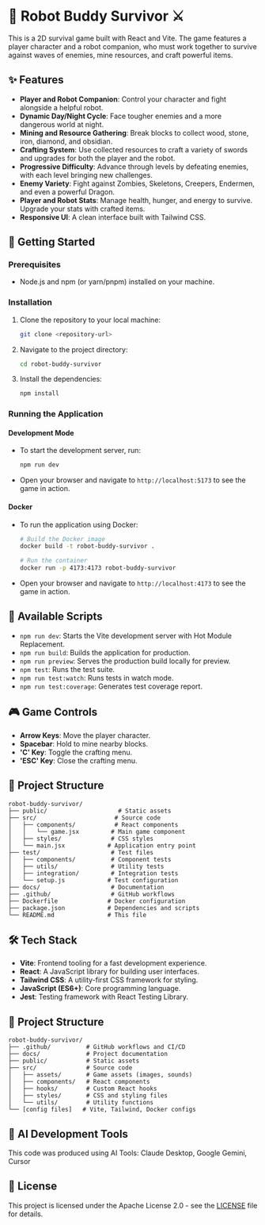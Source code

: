 # 🤖 Robot Buddy Survivor ⚔️

This is a 2D survival game built with React and Vite. The game features a player character and a robot companion, who must work together to survive against waves of enemies, mine resources, and craft powerful items.

## ✨ Features

*   **Player and Robot Companion**: Control your character and fight alongside a helpful robot.
*   **Dynamic Day/Night Cycle**: Face tougher enemies and a more dangerous world at night.
*   **Mining and Resource Gathering**: Break blocks to collect wood, stone, iron, diamond, and obsidian.
*   **Crafting System**: Use collected resources to craft a variety of swords and upgrades for both the player and the robot.
*   **Progressive Difficulty**: Advance through levels by defeating enemies, with each level bringing new challenges.
*   **Enemy Variety**: Fight against Zombies, Skeletons, Creepers, Endermen, and even a powerful Dragon.
*   **Player and Robot Stats**: Manage health, hunger, and energy to survive. Upgrade your stats with crafted items.
*   **Responsive UI**: A clean interface built with Tailwind CSS.

## 🚀 Getting Started

### Prerequisites

*   Node.js and npm (or yarn/pnpm) installed on your machine.

### Installation

1.  Clone the repository to your local machine:
    ```bash
    git clone <repository-url>
    ```
2.  Navigate to the project directory:
    ```bash
    cd robot-buddy-survivor
    ```
3.  Install the dependencies:
    ```bash
    npm install
    ```

### Running the Application

#### Development Mode
*   To start the development server, run:
    ```bash
    npm run dev
    ```
*   Open your browser and navigate to `http://localhost:5173` to see the game in action.

#### Docker
*   To run the application using Docker:
    ```bash
    # Build the Docker image
    docker build -t robot-buddy-survivor .
    
    # Run the container
    docker run -p 4173:4173 robot-buddy-survivor
    ```
*   Open your browser and navigate to `http://localhost:4173` to see the game in action.

## 📜 Available Scripts

*   `npm run dev`: Starts the Vite development server with Hot Module Replacement.
*   `npm run build`: Builds the application for production.
*   `npm run preview`: Serves the production build locally for preview.
*   `npm test`: Runs the test suite.
*   `npm run test:watch`: Runs tests in watch mode.
*   `npm run test:coverage`: Generates test coverage report.

## 🎮 Game Controls

*   **Arrow Keys**: Move the player character.
*   **Spacebar**: Hold to mine nearby blocks.
*   **'C' Key**: Toggle the crafting menu.
*   **'ESC' Key**: Close the crafting menu.

## 📁 Project Structure

```
robot-buddy-survivor/
├── public/                    # Static assets
├── src/                      # Source code
│   ├── components/           # React components
│   │   └── game.jsx         # Main game component
│   ├── styles/              # CSS styles
│   └── main.jsx            # Application entry point
├── test/                    # Test files
│   ├── components/          # Component tests
│   ├── utils/               # Utility tests
│   ├── integration/         # Integration tests
│   └── setup.js            # Test configuration
├── docs/                    # Documentation
├── .github/                 # GitHub workflows
├── Dockerfile              # Docker configuration
├── package.json            # Dependencies and scripts
└── README.md               # This file
```

## 🛠️ Tech Stack

*   **Vite**: Frontend tooling for a fast development experience.
*   **React**: A JavaScript library for building user interfaces.
*   **Tailwind CSS**: A utility-first CSS framework for styling.
*   **JavaScript (ES6+)**: Core programming language.
*   **Jest**: Testing framework with React Testing Library.

## 📁 Project Structure

```
robot-buddy-survivor/
├── .github/          # GitHub workflows and CI/CD
├── docs/             # Project documentation
├── public/           # Static assets
├── src/              # Source code
│   ├── assets/       # Game assets (images, sounds)
│   ├── components/   # React components
│   ├── hooks/        # Custom React hooks
│   ├── styles/       # CSS and styling files
│   └── utils/        # Utility functions
└── [config files]   # Vite, Tailwind, Docker configs
```

## 🤖 AI Development Tools

This code was produced using AI Tools: Claude Desktop, Google Gemini, Cursor

## 📄 License

This project is licensed under the Apache License 2.0 - see the [LICENSE](LICENSE) file for details.

